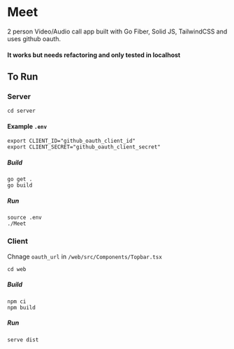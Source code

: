 # Meet

2 person Video/Audio call app built with Go Fiber, Solid JS, TailwindCSS and uses github oauth.

#### It works but needs refactoring and only tested in localhost

## To Run

### Server

`cd server`

#### Example `.env`
```
export CLIENT_ID="github_oauth_client_id"
export CLIENT_SECRET="github_oauth_client_secret"
```

##### Build
```
go get .
go build
```

##### Run
```
source .env
./Meet
```

### Client

Chnage `oauth_url` in `/web/src/Components/Topbar.tsx`

`cd web`

##### Build
```
npm ci
npm build
```

##### Run
```
serve dist
```
